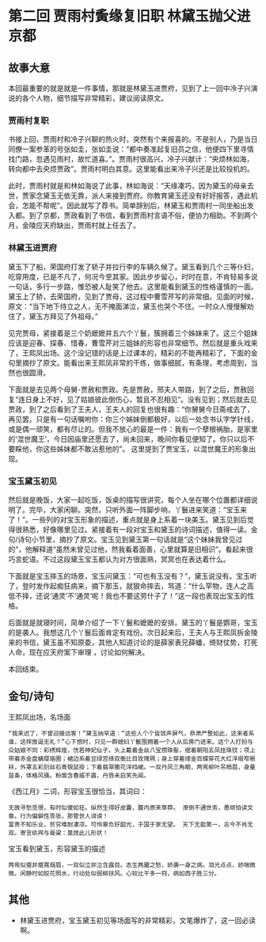 # 第二回 贾雨村夤缘复旧职 林黛玉抛父进京都

## 故事大意

本回最重要的就是就是一件事情，那就是林黛玉进贾府，见到了上一回中冷子兴演说的各个人物，细节描写非常精彩，建议阅读原文。

### 贾雨村复职

书接上回，贾雨村和冷子兴聊的热火时，突然有个来报喜的。不是别人，乃是当日同僚一案参革的号张如圭，张如圭说：“都中奏准起复旧员之信，他便四下里寻情找门路，忽遇见雨村，故忙道喜。”。贾雨村很高兴，冷子兴献计：“央烦林如海，转向都中去央烦贾政”。贾雨村明白其意。这里能看出来冷子兴还是比较投机的。

此时，贾雨村就是和林如海说了此事，林如海说：“天缘凑巧，因为黛玉的母亲去世，贾家念黛玉无依无靠，派人来接到贾府。你教育黛玉还没有好好报答，遇此机会，怎能不帮呢”。因此就写了荐书。简单辞别后，林黛玉和贾雨村一同坐船出发入都。到了京都，贾政看到了书信，看到贾雨村言语不俗，便协力相助。不到两个月，金陵应天府缺出，贾雨村就上任去了。

### 林黛玉进贾府

黛玉下了船，荣国府打发了轿子并拉行李的车辆久候了。黛玉看到几个三等仆妇，吃穿用度，已是不凡了，何况今至其家。因此步步留心，时时在意，不肯轻易多说一句话，多行一步路，惟恐被人耻笑了他去。这里能看到黛玉的性格谨慎的一面。黛玉上了轿，去荣国府，见到了贾母，这过程中曹雪芹写的非常细。见面的时候，原文：“当下地下侍立之人，无不掩面涕泣，黛玉也哭个不住。一时众人慢慢解劝住了，黛玉方拜见了外祖母。”

见完贾母，紧接着是三个奶嬷嬷并五六个丫鬟，簇拥着三个姊妹来了。这三个姐妹应该是迎春、探春、惜春，曹雪芹对三姐妹的形容也非常细节。然后就是重头戏来了，王熙凤出场。这个没记错的话是上过课本的，精彩的不能再精彩了，下面的金句里摘抄了原文。能看出来王熙凤非常的干练，做事细腻，有条理，考虑周到，当然也很圆滑。

下面就是去见两个母舅-贾赦和贾政。先是贾赦，邢夫人带路，到了之后，贾赦回复“连日身上不好，见了姑娘彼此倒伤心，暂且不忍相见”。没有见到；然后就去见贾政，到了之后看到了王夫人，王夫人的回复也很有趣：“你舅舅今日斋戒去了，再见罢。只是有一句话嘱咐你：你三个姊妹倒都极好，以后一处念书认字学针线，或是偶一顽笑，都有尽让的。但我不放心的最是一件：我有一个孽根祸胎，是家里的‘混世魔王’，今日因庙里还愿去了，尚未回来，晚间你看见便知了。你只以后不要睬他，你这些姊妹都不敢沾惹他的”。 这里提到了贾宝玉，以混世魔王的形象出现。


### 宝玉黛玉初见

然后就是晚饭，大家一起吃饭，饭桌的描写很讲究，每个人坐在哪个位置都详细说明了。完毕，大家闲聊。突然，只听外面一阵脚步响，丫鬟进来笑道：“宝玉来了！”。一些列的对宝玉形象的描述，重点就是身上系着一块美玉。黛玉见到后觉得很熟悉，好像哪里见过。紧接着有一段对宝玉和黛玉的诗词描述，值得一读。金句/诗句小节里，摘抄了原文。宝玉见到黛玉第一句话就是“这个妹妹我曾见过的”，他解释道“虽然未曾见过他，然我看着面善，心里就算是旧相识”。看起来很巧言蛇语。不过这段黛玉宝玉都认为对方很面熟，冥冥也在表达着什么。

下面就是宝玉摔玉的场景，宝玉问黛玉：“可也有玉没有？”，黛玉说没有。宝玉听了，登时发作起痴狂病来，摘下那玉，就狠命摔去，骂道：“什么罕物，连人之高低不择，还说‘通灵’不‘通灵’呢！我也不要这劳什子了！”这一段也表现出宝玉的性格。

后面就是就寝时间，简单介绍了一下丫鬟和嬷嬷的安排。黛玉的丫鬟是鹦哥，宝玉的是袭人。我想这几个丫鬟后面肯定有戏份。次日起来后，王夫人与王熙凤拆金陵来的书信，黛玉虽不知原委，其他人知道讨论的是薛家表兄薛蟠，倚财仗势，打死人命，现在应天府案下审理
，讨论如何解决。


本回结束。

## 金句/诗句

王熙凤出场，名场面
```shell
“我来迟了，不曾迎接远客！”黛玉纳罕道：“这些人个个皆敛声屏气，恭肃严整如此，这来者系谁，这样放诞无礼？”心下想时，只见一群媳妇丫鬟围拥着一个人从后房门进来。这个人打扮与众姑娘不同：彩绣辉煌，恍若神妃仙子。头上戴着金丝八宝攒珠髻，绾着朝阳五凤挂珠钗；项上带着赤金盘螭璎珞圈；裙边系着豆绿宫绦双衡比目玫瑰珮；身上穿着缕金百蝶穿花大红洋缎窄裉袄，外罩五彩刻丝石青银鼠褂；下着翡翠撒花洋绉裙。一双丹凤三角眼，两弯柳叶吊梢眉，身量苗条，体格风骚。粉面含春威不露，丹唇未启笑先闻。
```

《西江月》二词，形容宝玉很恰当，其词曰：
```shell
无故寻愁觅恨，有时似傻如狂。纵然生得好皮囊，腹内原来草莽。 潦倒不通世务，愚顽怕读文章。行为偏僻性乖张，那管世人诽谤！
富贵不知乐业，贫穷难耐凄凉。可怜辜负好韶光，于国于家无望。 天下无能第一，古今不肖无双。寄言纨袴与膏粱：莫效此儿形状！
```

宝玉看到黛玉，形容黛玉的描述
```shell
两弯似蹙非蹙罥烟眉，一双似泣非泣含露目。态生两靥之愁，娇袭一身之病。泪光点点，娇喘微微。闲静时如姣花照水，行动处似弱柳扶风。心较比干多一窍，病如西子胜三分。
```


## 其他
* 林黛玉进贾府，宝玉黛玉初见等场面写的非常精彩，文笔爆炸了，这一回必读啊。
